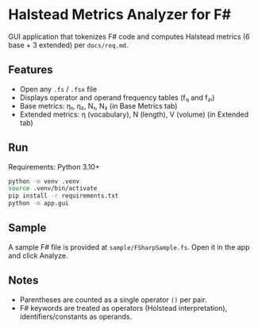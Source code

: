 # Halstead Metrics Analyzer for F#

GUI application that tokenizes F# code and computes Halstead metrics (6 base + 3 extended) per `docs/req.md`.

## Features

- Open any `.fs` / `.fsx` file
- Displays operator and operand frequency tables (f₁ⱼ and f₂ᵢ)
- Base metrics: η₁, η₂, N₁, N₂ (in Base Metrics tab)
- Extended metrics: η (vocabulary), N (length), V (volume) (in Extended tab)

## Run

Requirements: Python 3.10+

```bash
python -m venv .venv
source .venv/bin/activate
pip install -r requirements.txt
python -m app.gui
```

## Sample

A sample F# file is provided at `sample/FSharpSample.fs`. Open it in the app and click Analyze.

## Notes

- Parentheses are counted as a single operator `()` per pair.
- F# keywords are treated as operators (Holstead interpretation), identifiers/constants as operands.

